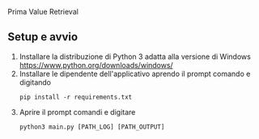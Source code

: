 Prima Value Retrieval

## Setup e avvio
1. Installare la distribuzione di Python 3 adatta alla versione di Windows https://www.python.org/downloads/windows/
2. Installare le dipendente dell'applicativo aprendo il prompt comando e digitando
   ```
   pip install -r requirements.txt
   ```
2. Aprire il prompt comandi e digitare
    ```
    python3 main.py [PATH_LOG] [PATH_OUTPUT]
    ```